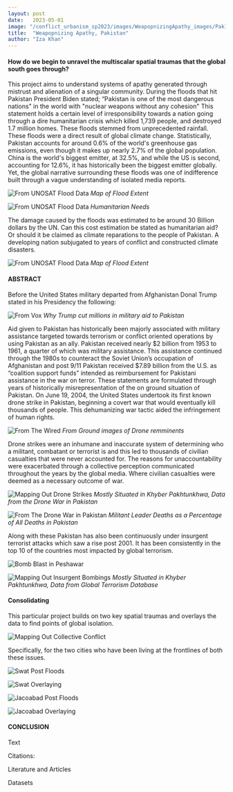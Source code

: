 ```yaml
---
layout: post
date:   2023-05-01
image: "/conflict_urbanism_sp2023/images/WeapopnizingApathy_images/Pak1.jpg"
title:  "Weapopnizing Apathy, Pakistan"
author: "Iza Khan"
---
```

#### **How do we begin to unravel the multiscalar spatial traumas that the global south goes through?**  

This project aims to understand systems of apathy generated through mistrust and alienation of a singular community. During the floods that hit Pakistan President Biden stated;  “Pakistan is one of the most dangerous nations" in the world with "nuclear weapons without any cohesion"  This statement holds a certain level of irresponsibility towards a nation going through a dire humanitarian crisis which killed 1,739 people, and destroyed 1.7 million homes. These floods stemmed from unprecedented rainfall. These floods were a direct result of global climate change. Statistically, Pakistan accounts for around 0.6% of the world's greenhouse gas emissions, even though it makes up nearly 2.7% of the global population. China is the world's biggest emitter, at 32.5%, and while the US is second, accounting for 12.6%, it has historically been the biggest emitter globally. Yet, the global narrative surrounding these floods was one of indifference built through a vague understanding of isolated media reports. 
  

![From UNOSAT Flood Data](/conflict_urbanism_sp2023/images/WeapopnizingApathy_images/WeapopnizingApathy_Flood.jpeg)
*Map of Flood Extent*

![From UNOSAT Flood Data](/conflict_urbanism_sp2023/WeapopnizingApathy_images/WeapopnizingApathy_Pak2.jpg)
*Humanitarian Needs*

The damage caused by the floods was estimated to be around 30 Billion dollars by the UN. Can this cost estimation be stated as humanitarian aid? Or should it be claimed as climate reparations to the people of Pakistan. A developing nation subjugated to years of conflict and constructed climate disasters. 

![From UNOSAT Flood Data](/conflict_urbanism_sp2023/WeapopnizingApathy_images/WeapopnizingApathy_PakFloods1.jpg)
*Map of Flood Extent*

#### **ABSTRACT**

Before the United States military departed from Afghanistan Donal Trump stated in his Presidency the following: 

![From Vox](/conflict_urbanism_sp2023/WeapopnizingApathy_images/WeapopnizingApathy_DonaldTrump.png)
*Why Trump cut millions in military aid to Pakistan*

Aid given to Pakistan has historically been majorly associated with military assistance targeted towards terrorism or conflict oriented operations by using Pakistan as an ally. Pakistan received nearly $2 billion from 1953 to 1961, a quarter of which was military assistance. This assistance continued through the 1980s to counteract the Soviet Union’s occupation of Afghanistan and post 9/11 Pakistan received $7.89 billion from the U.S. as “coalition support funds” intended as reimbursement for Pakistani assistance in the war on terror.
These statements are formulated through years of historically misrepresentation of the on ground situation of Pakistan. On June 19, 2004, the United States undertook its first known drone strike in Pakistan, beginning a covert war that would eventually kill thousands of people. This dehumanizing war tactic aided the infringement of human rights. 

![From The Wired](/conflict_urbanism_sp2023/WeapopnizingApathy_images/WeapopnizingApathy_Drone.jpg)
*From Ground images of Drone remminents* 

Drone strikes were an inhumane and inaccurate system of determining who a militant, combatant or terrorist is and this led to thousands of civilian casualties that were never accounted for. The reasons for unaccountability were exacerbated through a collective perception communicated throughout the years by the global media. Where civilian casualties were deemed as a necessary outcome of war. 

![Mapping Out Drone Strikes](/conflict_urbanism_sp2023/WeapopnizingApathy_images/WeapopnizingApathy_PakDrones.jpeg)
*Mostly Situated in Khyber Pakhtunkhwa, Data from the Drone War in Pakistan* 

![From The Drone War in Pakistan](/conflict_urbanism_sp2023/WeapopnizingApathy_images/WeapopnizingApathy_Charts3.jpg)
*Militant Leader Deaths as a Percentage of All Deaths in Pakistan* 

 Along with these Pakistan has also been continuously under insurgent terrorist attacks which saw a rise post 2001. It has been consistently in the top 10 of the countries most impacted by global terrorism.

![Bomb Blast in Peshawar](/conflict_urbanism_sp2023/WeapopnizingApathy_images/WeapopnizingApathy_Terrorism1.jpg)

![Mapping Out Insurgent Bombings](/conflict_urbanism_sp2023/WeapopnizingApathy_images/WeapopnizingApathy_Terrorism.jpeg)
*Mostly Situated in Khyber Pakhtunkhwa, Data from Global Terrorism Database*


#### Consolidating 

This particular project builds on two key spatial traumas and overlays the data to find points of global isolation. 

![Mapping Out Collective Conflict](/conflict_urbanism_sp2023/WeapopnizingApathy_images/WeapopnizingApathy_Terrorism+Flood.jpeg)

Specifically, for the two cities who have been living at the frontlines of both these issues. 

![Swat Post Floods](/conflict_urbanism_sp2023/WeapopnizingApathy_images/WeapopnizingApathy_SwatNews.png)

![Swat Overlaying](/conflict_urbanism_sp2023/WeapopnizingApathy_images/WeapopnizingApathy_Swat.jpeg)

![Jacoabad Post Floods](/conflict_urbanism_sp2023/WeapopnizingApathy_images/WeapopnizingApathy_JacoabadNews.png)

![Jacoabad Overlaying](/conflict_urbanism_sp2023/WeapopnizingApathy_images/WeapopnizingApathy_jacobabad2.jpeg)


#### CONCLUSION

Text




Citations:

Literature and Articles

  

Datasets 


